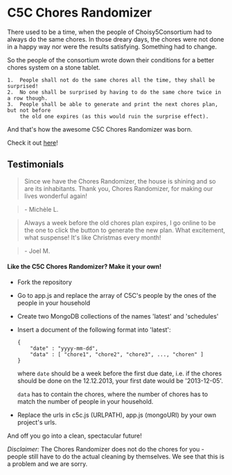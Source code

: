 C5C Chores Randomizer
=======================

There used to be a time, when the people of Choisy5Consortium had to always do the same chores. In those dreary days, the chores were not done in a happy way nor were the results satisfying. Something had to change.

So the people of the consortium wrote down their conditions for a better chores system on a stone tablet.

    1.  People shall not do the same chores all the time, they shall be surprised!
    2.  No one shall be surprised by having to do the same chore twice in a row though.
    3.  People shall be able to generate and print the next chores plan, but not before
        the old one expires (as this would ruin the surprise effect).

And that's how the awesome C5C Chores Randomizer was born.

Check it out [here]( c5c.heroku.com )!

Testimonials
------------

> Since we have the Chores Randomizer, the house is shining and so are its inhabitants. Thank you, Chores Randomizer, for making our lives wonderful again!

> \- Michèle L.

> Always a week before the old chores plan expires, I go online to be the one to click the button to generate the new plan. What excitement, what suspense! It's like Christmas every month!

> \- Joel M.

#### Like the C5C Chores Randomizer? Make it your own!

-   Fork the repository
-   Go to app.js and replace the array of C5C's people by the ones of the people in your household
-   Create two MongoDB collections of the names 'latest' and 'schedules'
-   Insert a document of the following format into 'latest':
    ```
    {
        "date" : "yyyy-mm-dd",
        "data" : [ "chore1", "chore2", "chore3", ..., "choren" ]
    }
    ```

    where `date` should be a week before the first due date, i.e. if the chores should be done on the 12.12.2013, your first date would be '2013-12-05'.

    `data` has to contain the chores, where the number of chores has to match the number of people in your household.
-   Replace the urls in c5c.js (URLPATH), app.js (mongoURI) by your own project's urls.

And off you go into a clean, spectacular future!


*Disclaimer:* The Chores Randomizer does not do the chores for you - people still have to do the actual cleaning by themselves. We see that this is a problem and we are sorry.


